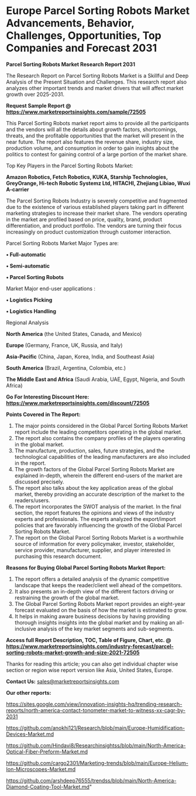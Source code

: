  # Europe Parcel Sorting Robots Market Advancements, Behavior, Challenges, Opportunities, Top Companies and Forecast 2031

<strong>Parcel Sorting Robots Market Research Report 2031</strong>

The Research Report on Parcel Sorting Robots Market is a Skillful and Deep Analysis of the Present Situation and Challenges. This research report also analyzes other important trends and market drivers that will affect market growth over 2025-2031.

<strong>Request Sample Report @ <a href=https://www.marketreportsinsights.com/sample/72505>https://www.marketreportsinsights.com/sample/72505</a></strong>

This Parcel Sorting Robots market report aims to provide all the participants and the vendors will all the details about growth factors, shortcomings, threats, and the profitable opportunities that the market will present in the near future. The report also features the revenue share, industry size, production volume, and consumption in order to gain insights about the politics to contest for gaining control of a large portion of the market share.

Top Key Players in the Parcel Sorting Robots Market:

<strong>Amazon Robotics, Fetch Robotics, KUKA, Starship Technologies, GreyOrange, Hi-tech Robotic Systemz Ltd, HITACHI, Zhejiang Libiao, Wuxi A-carrier</strong>

The Parcel Sorting Robots Industry is severely competitive and fragmented due to the existence of various established players taking part in different marketing strategies to increase their market share. The vendors operating in the market are profiled based on price, quality, brand, product differentiation, and product portfolio. The vendors are turning their focus increasingly on product customization through customer interaction.

Parcel Sorting Robots Market Major Types are:

<strong>• Full-automatic

• Semi-automatic

• Parcel Sorting Robots</strong>

Market Major end-user applications :

<strong>• Logistics Picking

• Logistics Handling</strong>

Regional Analysis

</u><strong><b>North America</b></strong> (the United States, Canada, and Mexico)

<strong><b>Europe </b></strong>(Germany, France, UK, Russia, and Italy)

<strong><b>Asia-Pacific</b></strong> (China, Japan, Korea, India, and Southeast Asia)

<strong><b>South America</b></strong> (Brazil, Argentina, Colombia, etc.)

<strong><b>The Middle East and Africa</b></strong> (Saudi Arabia, UAE, Egypt, Nigeria, and South Africa)

<strong>Go For Interesting Discount Here: <a href=https://www.marketreportsinsights.com/discount/72505>https://www.marketreportsinsights.com/discount/72505</a></strong>

<strong>Points Covered in The Report:</strong>
<ol>
  <li>The major points considered in the Global Parcel Sorting Robots Market report include the leading competitors operating in the global market.</li>
  <li>The report also contains the company profiles of the players operating in the global market.</li>
  <li>The manufacture, production, sales, future strategies, and the technological capabilities of the leading manufacturers are also included in the report.</li>
  <li>The growth factors of the Global Parcel Sorting Robots Market are explained in-depth, wherein the different end-users of the market are discussed precisely.</li>
  <li>The report also talks about the key application areas of the global market, thereby providing an accurate description of the market to the readers/users.</li>
  <li>The report incorporates the SWOT analysis of the market. In the final section, the report features the opinions and views of the industry experts and professionals. The experts analyzed the export/import policies that are favorably influencing the growth of the Global Parcel Sorting Robots Market.</li>
  <li>The report on the Global Parcel Sorting Robots Market is a worthwhile source of information for every policymaker, investor, stakeholder, service provider, manufacturer, supplier, and player interested in purchasing this research document.</li>
</ol>
<strong>Reasons for Buying Global Parcel Sorting Robots Market Report:</strong>

<ol>
  <li>The report offers a detailed analysis of the dynamic competitive landscape that keeps the reader/client well ahead of the competitors.</li>
  <li>It also presents an in-depth view of the different factors driving or restraining the growth of the global market.</li>
  <li>The Global Parcel Sorting Robots Market report provides an eight-year forecast evaluated on the basis of how the market is estimated to grow.</li>
  <li>It helps in making aware business decisions by having providing thorough insights insights into the global market and by making an all-inclusive analysis of the key market segments and sub-segments.</li>
</ol>
<strong>Access full Report Description, TOC, Table of Figure, Chart, etc. @ <a href=https://www.marketreportsinsights.com/industry-forecast/parcel-sorting-robots-market-growth-and-size-2021-72505>https://www.marketreportsinsights.com/industry-forecast/parcel-sorting-robots-market-growth-and-size-2021-72505</a></strong>


Thanks for reading this article; you can also get individual chapter wise section or region wise report version like Asia, United States, Europe.

<strong>Contact Us:</strong>
sales@marketreportsinsights.com

<strong>Our other reports:</strong>

<a href=https://sites.google.com/view/innovation-insights-hq/trending-research-reports/north-america-contact-tonometer-market-to-witness-xx-cagr-by-2031>https://sites.google.com/view/innovation-insights-hq/trending-research-reports/north-america-contact-tonometer-market-to-witness-xx-cagr-by-2031</a>

<a href=https://github.com/anokhi121/Research/blob/main/Europe-Humidification-Devices-Market.md>https://github.com/anokhi121/Research/blob/main/Europe-Humidification-Devices-Market.md</a>

<a href=https://github.com/Hindavi8/Researchinsightss/blob/main/North-America-Optical-Fiber-Preform-Market.md>https://github.com/Hindavi8/Researchinsightss/blob/main/North-America-Optical-Fiber-Preform-Market.md</a>

<a href=https://github.com/cargo2301/Marketing-trends/blob/main/Europe-Helium-Ion-Microscopes-Market.md>https://github.com/cargo2301/Marketing-trends/blob/main/Europe-Helium-Ion-Microscopes-Market.md</a>

<a href=https://github.com/arshdeep76555/trendss/blob/main/North-America-Diamond-Coating-Tool-Market.md>https://github.com/arshdeep76555/trendss/blob/main/North-America-Diamond-Coating-Tool-Market.md</a>"
